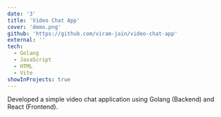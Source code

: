 ```yaml
---
date: '3'
title: 'Video Chat App'
cover: 'demo.png'
github: 'https://github.com/viram-jain/video-chat-app'
external: ''
tech:
  - Golang
  - JavaScript
  - HTML
  - Vite
showInProjects: true
---
```


Developed a simple video chat application using Golang (Backend) and React (Frontend).

